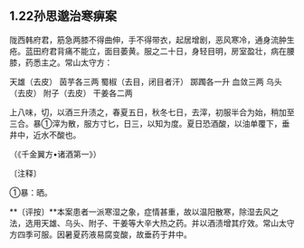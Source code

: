 ## 1.22孙思邈治寒痹案

陇西韩府君，筋急两膝不得曲伸，手不得带衣，起居增剧，恶风寒冷，通身流肿生疮。蓝田府君背痛不能立，面目萎黄。服之二十日，身轻目明，房室盈壮，病在腰膝，药悉主之。常山太守方：

天雄（去皮） 茵芋各三两 蜀椒（去目，闭目者汗） 踯躅各一升 血敛三两 乌头（去皮） 附子（去皮） 干姜各二两

上八味，切，以酒三升渍之，春夏五日，秋冬七日，去滓，初服半合为始，稍加至三合。暴①滓为散，服方寸匕，日三，以知为度。夏日恐酒酸，以油单覆下，垂井中，近水不酸也。

（《千金翼方•诸酒第一》）

〔注释〕

①暴：晒。

**〔评按〕**本案患者一派寒湿之象，症情甚重，故以温阳散寒，除湿去风之法，选用天雄、乌头、附子、干姜等大辛大热之药。并以酒渍增其疗效。常山太守方四季可服。因暑夏药液易腐变酸，故垂药于井中。
